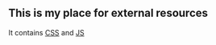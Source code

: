 ## This is my place for external resources

It contains [CSS](https://jsfiddler.github.io/externalFiles/espacenet.css) and [JS](https://jsfiddler.github.io/externalFiles/espacenet.js)
